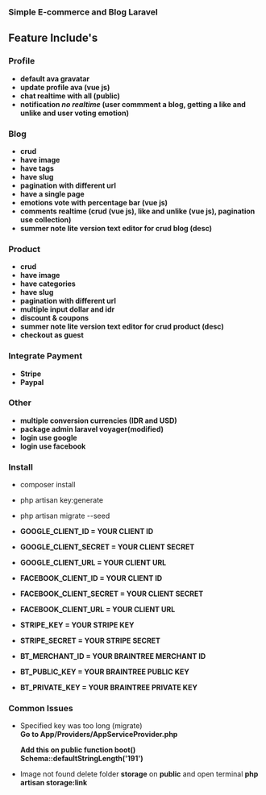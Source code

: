 ### Simple E-commerce and Blog Laravel

## Feature Include's

### Profile

- **default ava gravatar**
- **update profile ava (vue js)**
- **chat realtime with all (public)**
- **notification _no realtime_ (user commment a blog, getting a like and unlike and user voting emotion)**

### Blog

- **crud**
- **have image**
- **have tags**
- **have slug**
- **pagination with different url**
- **have a single page**
- **emotions vote with percentage bar (vue js)**
- **comments realtime (crud (vue js), like and unlike (vue js), pagination use collection)**
- **summer note lite version text editor for crud blog (desc)**

### Product

- **crud**
- **have image**
- **have categories**
- **have slug**
- **pagination with different url**
- **multiple input dollar and idr**
- **discount & coupons**
- **summer note lite version text editor for crud product (desc)**
- **checkout as guest**

### Integrate Payment

- **Stripe**
- **Paypal**

### Other

- **multiple conversion currencies (IDR and USD)**
- **package admin laravel voyager(modified)**
- **login use google**
- **login use facebook**

### Install

- composer install
- php artisan key:generate
- php artisan migrate --seed

- **GOOGLE_CLIENT_ID = YOUR CLIENT ID**
- **GOOGLE_CLIENT_SECRET = YOUR CLIENT SECRET**
- **GOOGLE_CLIENT_URL = YOUR CLIENT URL**

- **FACEBOOK_CLIENT_ID = YOUR CLIENT ID**
- **FACEBOOK_CLIENT_SECRET = YOUR CLIENT SECRET**
- **FACEBOOK_CLIENT_URL = YOUR CLIENT URL**

- **STRIPE_KEY = YOUR STRIPE KEY**
- **STRIPE_SECRET = YOUR STRIPE SECRET**

- **BT_MERCHANT_ID = YOUR BRAINTREE MERCHANT ID**
- **BT_PUBLIC_KEY = YOUR BRAINTREE PUBLIC KEY**
- **BT_PRIVATE_KEY = YOUR BRAINTREE PRIVATE KEY**

### Common Issues

- Specified key was too long (migrate)  
  **Go to App/Providers/AppServiceProvider.php**

  **Add this on public function boot()**  
  **Schema::defaultStringLength('191')**

- Image not found
  delete folder **storage** on **public** and open terminal
  **php artisan storage:link**  
